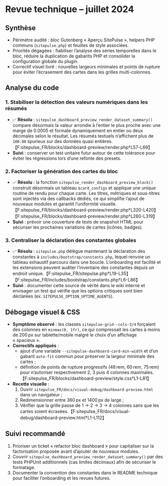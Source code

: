 # Revue technique – juillet 2024

## Synthèse

- Périmètre audité : bloc Gutenberg « Aperçu SitePulse », helpers PHP communs (`sitepulse.php`) et feuilles de style associées.
- Priorités dégagées : fiabiliser l’analyse des séries temporelles dans le bloc, réduire la duplication de gabarits PHP et consolider la configuration globale du plugin.
- Correctif visuel livré : nouvelles largeurs minimales et points de rupture pour éviter l’écrasement des cartes dans les grilles multi-colonnes.

## Analyse du code

### 1. Stabiliser la détection des valeurs numériques dans les résumés

- ✅ **Résolu** : `sitepulse_dashboard_preview_render_dataset_summary()` compare désormais la valeur arrondie à l’entier le plus proche avec une marge de 0.0005 et formate dynamiquement en entier ou deux décimales selon le résultat. Les résumés textuels n’affichent plus de `100.00` spurieux sur des données quasi entières.【F:sitepulse_FR/blocks/dashboard-preview/render.php†L57-L69】
- **Suivi** : conserver un test unitaire futur autour de cette tolérance pour éviter les régressions lors d’une refonte des presets.

### 2. Factoriser la génération des cartes du bloc

- ✅ **Résolu** : la fonction `sitepulse_render_dashboard_preview_block()` construit désormais un tableau `$card_configs` et applique une unique routine de rendu pour chaque carte. Les titres, métriques et sous-titres sont injectés via des callbacks dédiés, ce qui simplifie l’ajout de nouveaux modules et garantit l’uniformité visuelle.【F:sitepulse_FR/blocks/dashboard-preview/render.php†L320-L420】【F:sitepulse_FR/blocks/dashboard-preview/render.php†L260-L319】
- **Suivi** : prévoir une couverture de tests de snapshot HTML pour sécuriser les prochaines variations de cartes (icônes, badges).

### 3. Centraliser la déclaration des constantes globales

- ✅ **Résolu** : `sitepulse.php` délègue maintenant la déclaration des constantes à `includes/bootstrap/constants.php`, lequel renvoie un tableau exhaustif parcouru dans une boucle. L’onboarding est facilité et les extensions peuvent auditer l’inventaire des constantes depuis un endroit unique.【F:sitepulse_FR/sitepulse.php†L19-L35】【F:sitepulse_FR/includes/bootstrap/constants.php†L6-L86】
- **Suivi** : documenter cette source de vérité dans le wiki interne et envisager un test qui vérifie que les options critiques sont bien déclarées (ex. `SITEPULSE_OPTION_UPTIME_AGENTS`).

## Débogage visuel & CSS

- **Symptôme observé** : les classes `sitepulse-grid--cols-3/4` forçaient des colonnes en `minmax(0, 1fr)`, ce qui compressait les cartes à moins de 200 px sur tablette/mobile malgré le choix d’un affichage « spacieux ».
- **Correctifs appliqués** :
  - ajout d’une variable `--sitepulse-dashboard-card-min-width` et d’un gabarit `auto-fit` commun pour préserver la largeur minimale des cartes ;
  - définition de points de rupture progressifs (48 rem, 60 rem, 75 rem) pour n’autoriser respectivement 2, 3 puis 4 colonnes maximales.【F:sitepulse_FR/blocks/dashboard-preview/style.css†L1-L81】
- **Recette visuelle** :
  1. Ouvrir `sitepulse_FR/docs/visual-debug/dashboard-preview.html` dans un navigateur ;
  2. Redimensionner entre 360 px et 1400 px de large ;
  3. Vérifier que la grille passe de 1 → 2 → 3 → 4 colonnes sans que les cartes soient écrasées.【F:sitepulse_FR/docs/visual-debug/dashboard-preview.html†L1-L112】

## Suivi recommandé

1. Prioriser un ticket « refactor bloc dashboard » pour capitaliser sur la factorisation proposée avant d’ajouter de nouveaux modules.
2. Couvrir `sitepulse_dashboard_preview_render_dataset_summary()` par des tests PHPUnit additionnels (cas limites décimaux) afin de sécuriser le formatage.
3. Documenter la convention des constantes dans le README technique pour faciliter l’onboarding et les revues futures.
